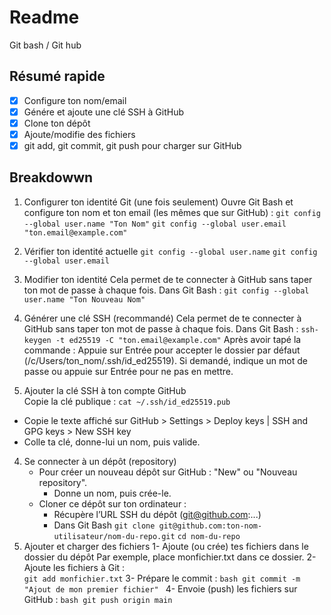 # Readme 
Git bash / Git hub

## Résumé rapide
- [x] Configure ton nom/email
- [x] Génére et ajoute une clé SSH à GitHub
- [x] Clone ton dépôt
- [x] Ajoute/modifie des fichiers
- [x] git add, git commit, git push pour charger sur GitHub

## Breakdowwn

1. Configurer ton identité Git (une fois seulement)
Ouvre Git Bash et configure ton nom et ton email (les mêmes que sur GitHub) :
	```git config --global user.name "Ton Nom"```
	```git config --global user.email "ton.email@example.com"```
2. Vérifier ton identité actuelle
	```git config --global user.name```
	```git config --global user.email```
2. Modifier ton identité
Cela permet de te connecter à GitHub sans taper ton mot de passe à chaque fois. Dans Git Bash :
	```git config --global user.name "Ton Nouveau Nom"```
2. Générer une clé SSH (recommandé)	
Cela permet de te connecter à GitHub sans taper ton mot de passe à chaque fois. Dans Git Bash :
	```ssh-keygen -t ed25519 -C "ton.email@example.com"```
	Après avoir tapé la commande :
		Appuie sur Entrée pour accepter le dossier par défaut (/c/Users/ton_nom/.ssh/id_ed25519).
		Si demandé, indique un mot de passe ou appuie sur Entrée pour ne pas en mettre.

3. Ajouter la clé SSH à ton compte GitHub	
Copie la clé publique :
	```cat ~/.ssh/id_ed25519.pub```
- Copie le texte affiché sur GitHub > Settings > Deploy keys | SSH and GPG keys > New SSH key
- Colle ta clé, donne-lui un nom, puis valide.
4. Se connecter à un dépôt (repository)
	- Pour créer un nouveau dépôt sur GitHub : "New" ou "Nouveau repository".
		- Donne un nom, puis crée-le.
	- Cloner ce dépôt sur ton ordinateur : 
		- Récupère l’URL SSH du dépôt (git@github.com:...)
		- Dans Git Bash 
			```git clone git@github.com:ton-nom-utilisateur/nom-du-repo.git```
			```cd nom-du-repo```
5. Ajouter et charger des fichiers
	1- Ajoute (ou crée) tes fichiers dans le dossier du dépôt
		Par exemple, place monfichier.txt dans ce dossier.
	2- Ajoute les fichiers à Git :		
		```git add monfichier.txt```
	3- Prépare le commit :
		```bash
		git commit -m "Ajout de mon premier fichier"
		```
	4- Envoie (push) les fichiers sur GitHub :
		```
		bash
		git push origin main		
		```
